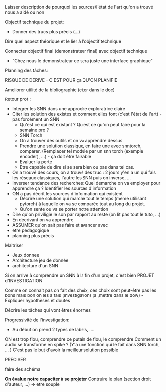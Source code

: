 Laisser description de pourquoi les sources/l'état de l'art qu'on a trouvé nous a aidé ou non

Objectif technique du projet:
- Donner des trucs plus précis (...) 

Dire quel aspect théorique et le lier à l'objectif technique

Connecter objectif final (demonstrateur final) avec objectif technique
- "Chez nous le demonstrateur ce sera juste une interface graphique"

Planning des tâches:

RISQUE DE DERIVE - C'EST POUR ça QU'ON PLANIFIE

Ameliorer utilité de la bibliographie (citer dans le doc)


Retour prof :
- Integrer les SNN dans une approche exploratrice claire
- Citer les solution des existes et comment elles font (c'est l'état de l'art) - pas forcément un SNN
    - Qu'est ce qui est existant ? Qu'est ce qu'on peut faire pour la semaine pro ? 
    - SNN Torch 
    - On a trouver des outils et on va apprendre dessus
    - Prendre une solution classique, en faire une avec snntorch, comparer. (Remplacer tel module par un snn torch (exemple encoder), ...) - ça doit être faisable 
    - Evaluer la perte 
    - Etre capable de dire si se sera bien ou pas dans tel cas.
- On a trouvé des cours, on a trouvé des truc : 2 jours y'en a un qui fais les réseaux classiques, l'autre les SNN puis on inverse, ... 
- Inverser tendance des recherches: Quel demarche on va employer pour apprendre ça ? Identifier les sources d'information
- ON a pas décrit les sources d'information qui existent
    - Décrire une solution qui marche tout le temps (meme utilisant pytorch) à laquelle on va se comparée tout au long du projet. 
    - Qu'on sente ou va se porter notre attention 
- Dire qu'on priviligie le son par rapport au reste (on lit pas tout le tuto, ...)
- En décrivant on va apprendre 
- ASSUMER qu'on sait pas faire et avancer avec
- etre pedagogique
- planning plus précis

Maitriser
- Jeux donnee
- Architecture jeu de donnée
- architecture d'un SNN

Si on arrive à comprendre un SNN à la fin d'un projet, c'est bien
PROJET d'INVESTIGATION

Comme on connait pas on fait des choix, ces choix sont peut-être pas les bons mais bon on les a fais (investigation) (à ,mettre dans le dow) - Expliquer hypothèses et doutes 

Décrire les tâches qui vont êtres énormes

Progressivité de l'investigation: 
- Au début on prend 2 types de labels, .... 


ON est trop flou, comprendre ce putain de flou, le comprendre
Comment un audio se transforme en spike ? (Y'a une fonction qui le fait dans SNN torch, ... )
C'est pas le but d'avoir la meilleur solution possible



PRECISER

faire des schéma

**On évalue notre capaciter à se projeter**
Contruire le plan (section droit d'auteur, ...) -> etre souple